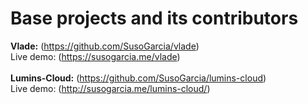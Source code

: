 # Base projects and its contributors
**Vlade:** (https://github.com/SusoGarcia/vlade)<br />
    Live demo: (https://susogarcia.me/vlade)<br /> <br />
**Lumins-Cloud:** (https://github.com/SusoGarcia/lumins-cloud)<br />
    Live demo: (http://susogarcia.me/lumins-cloud/)

